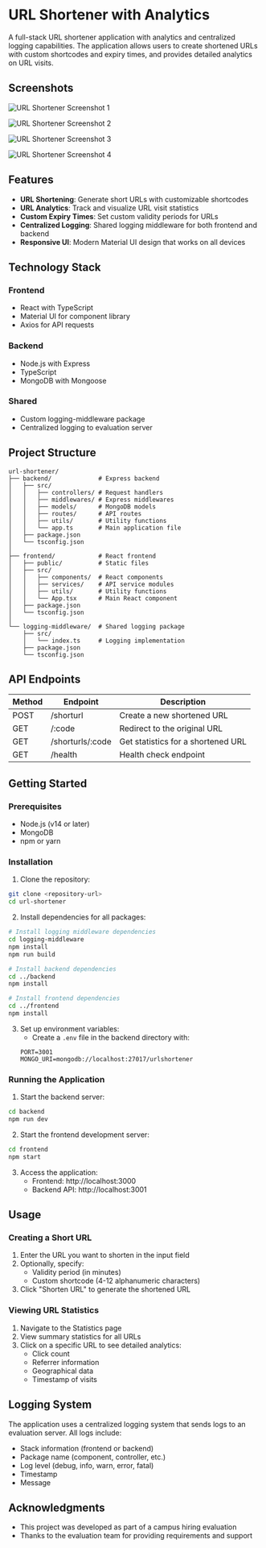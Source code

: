 # URL Shortener with Analytics

A full-stack URL shortener application with analytics and centralized logging capabilities. The application allows users to create shortened URLs with custom shortcodes and expiry times, and provides detailed analytics on URL visits.

## Screenshots

![URL Shortener Screenshot 1](<https://github.com/manishkumar632/images/blob/51dcf5d02f7d666f2099edf68576c18be60366ed/Screenshot%20(67).png>)

![URL Shortener Screenshot 2](<https://github.com/manishkumar632/images/blob/51dcf5d02f7d666f2099edf68576c18be60366ed/Screenshot%20(68).png>)

![URL Shortener Screenshot 3](https://github.com/manishkumar632/images/blob/51dcf5d02f7d666f2099edf68576c18be60366ed/Screenshot%20(69).png)

![URL Shortener Screenshot 4](https://github.com/manishkumar632/images/blob/51dcf5d02f7d666f2099edf68576c18be60366ed/Screenshot%20(66).png)


## Features

- **URL Shortening**: Generate short URLs with customizable shortcodes
- **URL Analytics**: Track and visualize URL visit statistics
- **Custom Expiry Times**: Set custom validity periods for URLs
- **Centralized Logging**: Shared logging middleware for both frontend and backend
- **Responsive UI**: Modern Material UI design that works on all devices

## Technology Stack

### Frontend

- React with TypeScript
- Material UI for component library
- Axios for API requests

### Backend

- Node.js with Express
- TypeScript
- MongoDB with Mongoose

### Shared

- Custom logging-middleware package
- Centralized logging to evaluation server

## Project Structure

```
url-shortener/
├── backend/             # Express backend
│   ├── src/
│   │   ├── controllers/ # Request handlers
│   │   ├── middlewares/ # Express middlewares
│   │   ├── models/      # MongoDB models
│   │   ├── routes/      # API routes
│   │   ├── utils/       # Utility functions
│   │   └── app.ts       # Main application file
│   ├── package.json
│   └── tsconfig.json
│
├── frontend/            # React frontend
│   ├── public/          # Static files
│   ├── src/
│   │   ├── components/  # React components
│   │   ├── services/    # API service modules
│   │   ├── utils/       # Utility functions
│   │   └── App.tsx      # Main React component
│   ├── package.json
│   └── tsconfig.json
│
└── logging-middleware/  # Shared logging package
    ├── src/
    │   └── index.ts     # Logging implementation
    ├── package.json
    └── tsconfig.json
```

## API Endpoints

| Method | Endpoint         | Description                        |
| ------ | ---------------- | ---------------------------------- |
| POST   | /shorturl        | Create a new shortened URL         |
| GET    | /:code           | Redirect to the original URL       |
| GET    | /shorturls/:code | Get statistics for a shortened URL |
| GET    | /health          | Health check endpoint              |

## Getting Started

### Prerequisites

- Node.js (v14 or later)
- MongoDB
- npm or yarn

### Installation

1. Clone the repository:

```bash
git clone <repository-url>
cd url-shortener
```

2. Install dependencies for all packages:

```bash
# Install logging middleware dependencies
cd logging-middleware
npm install
npm run build

# Install backend dependencies
cd ../backend
npm install

# Install frontend dependencies
cd ../frontend
npm install
```

3. Set up environment variables:
   - Create a `.env` file in the backend directory with:
   ```
   PORT=3001
   MONGO_URI=mongodb://localhost:27017/urlshortener
   ```

### Running the Application

1. Start the backend server:

```bash
cd backend
npm run dev
```

2. Start the frontend development server:

```bash
cd frontend
npm start
```

3. Access the application:
   - Frontend: http://localhost:3000
   - Backend API: http://localhost:3001

## Usage

### Creating a Short URL

1. Enter the URL you want to shorten in the input field
2. Optionally, specify:
   - Validity period (in minutes)
   - Custom shortcode (4-12 alphanumeric characters)
3. Click "Shorten URL" to generate the shortened URL

### Viewing URL Statistics

1. Navigate to the Statistics page
2. View summary statistics for all URLs
3. Click on a specific URL to see detailed analytics:
   - Click count
   - Referrer information
   - Geographical data
   - Timestamp of visits

## Logging System

The application uses a centralized logging system that sends logs to an evaluation server. All logs include:

- Stack information (frontend or backend)
- Package name (component, controller, etc.)
- Log level (debug, info, warn, error, fatal)
- Timestamp
- Message


## Acknowledgments

- This project was developed as part of a campus hiring evaluation
- Thanks to the evaluation team for providing requirements and support
